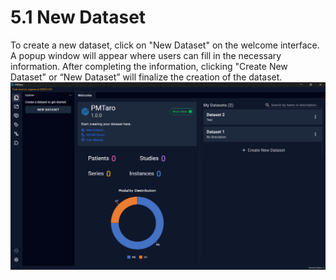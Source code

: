 # 5.1 New Dataset
To create a new dataset, click on "New Dataset" on the welcome interface. A popup window will appear where users can fill in the necessary information. After completing the information, clicking "Create New Dataset" or “New Dataset” will finalize the creation of the dataset.
![Image](../images/image_27.png)